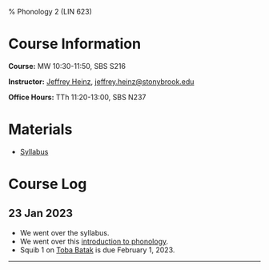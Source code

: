 % Phonology 2 (LIN 623)

# Course Information

**Course:** MW 10:30-11:50, SBS S216

**Instructor:** [Jeffrey Heinz](http://jeffreyheinz.net/), [jeffrey.heinz@stonybrook.edu](mailto:jeffrey.heinz@stonybrook.edu)

**Office Hours:** TTh 11:20-13:00, SBS N237

# Materials

* [Syllabus](materials/phonology-LIN623-23S-Heinz.pdf)

# Course Log

## 23 Jan 2023

* We went over the syllabus.
* We went over this [introduction to phonology](materials/01-intro.pdf).
* Squib 1 on [Toba Batak](materials/HW01-TobaBatak.pdf) is due February 1, 2023.

-------------------------------------------------------------------------------
